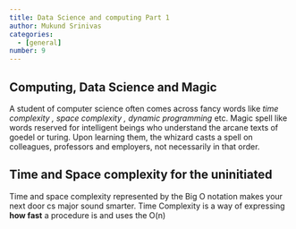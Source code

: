```yaml
---
title: Data Science and computing Part 1
author: Mukund Srinivas
categories:
  - [general]
number: 9
---
```

## Computing, Data Science and Magic

A student of computer science often comes across fancy words like _time complexity , space complexity  , dynamic programming_ etc. Magic spell like  words reserved for intelligent beings who understand the arcane texts of goedel or turing. Upon learning them, the whizard casts a spell on colleagues, professors and employers, not necessarily in that order.  

## Time and Space complexity for the uninitiated

Time and space complexity represented by the Big O notation makes your next door cs major sound smarter. Time Complexity is a way of expressing **how fast** a procedure is and uses the O(n)
